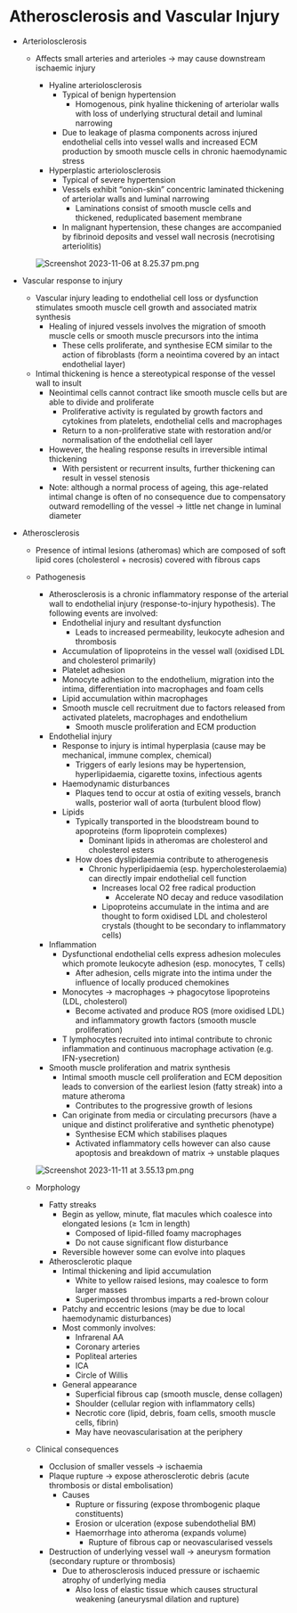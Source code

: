 # Atherosclerosis and Vascular Injury

- Arteriolosclerosis
    - Affects small arteries and arterioles → may cause downstream ischaemic injury
        - Hyaline arteriolosclerosis
            - Typical of benign hypertension
                - Homogenous, pink hyaline thickening of arteriolar walls with loss of underlying structural detail and luminal narrowing
            - Due to leakage of plasma components across injured endothelial cells into vessel walls and increased ECM production by smooth muscle cells in chronic haemodynamic stress
        - Hyperplastic arteriolosclerosis
            - Typical of severe hypertension
            - Vessels exhibit “onion-skin” concentric laminated thickening of arteriolar walls and luminal narrowing
                - Laminations consist of smooth muscle cells and thickened, reduplicated basement membrane
            - In malignant hypertension, these changes are accompanied by fibrinoid deposits and vessel wall necrosis (necrotising arteriolitis)
        
        ![Screenshot 2023-11-06 at 8.25.37 pm.png](Atherosclerosis%20and%20Vascular%20Injury%201300acf2446a81ef8cd8fb5c29c8826a/Screenshot_2023-11-06_at_8.25.37_pm.png)
        
- Vascular response to injury
    - Vascular injury leading to endothelial cell loss or dysfunction stimulates smooth muscle cell growth and associated matrix synthesis
        - Healing of injured vessels involves the migration of smooth muscle cells or smooth muscle precursors into the intima
            - These cells proliferate, and synthesise ECM similar to the action of fibroblasts (form a neointima covered by an intact endothelial layer)
    - Intimal thickening is hence a stereotypical response of the vessel wall to insult
        - Neointimal cells cannot contract like smooth muscle cells but are able to divide and proliferate
            - Proliferative activity is regulated by growth factors and cytokines from platelets, endothelial cells and macrophages
            - Return to a non-proliferative state with restoration and/or normalisation of the endothelial cell layer
        - However, the healing response results in irreversible intimal thickening
            - With persistent or recurrent insults, further thickening can result in vessel stenosis
        - Note: although a normal process of ageing, this age-related intimal change is often of no consequence due to compensatory outward remodelling of the vessel → little net change in luminal diameter
- Atherosclerosis
    - Presence of intimal lesions (atheromas) which are composed of soft lipid cores (cholesterol + necrosis) covered with fibrous caps
    - Pathogenesis
        - Atherosclerosis is a chronic inflammatory response of the arterial wall to endothelial injury (response-to-injury hypothesis). The following events are involved:
            - Endothelial injury and resultant dysfunction
                - Leads to increased permeability, leukocyte adhesion and thrombosis
            - Accumulation of lipoproteins in the vessel wall (oxidised LDL and cholesterol primarily)
            - Platelet adhesion
            - Monocyte adhesion to the endothelium, migration into the intima, differentiation into macrophages and foam cells
            - Lipid accumulation within macrophages
            - Smooth muscle cell recruitment due to factors released from activated platelets, macrophages and endothelium
                - Smooth muscle proliferation and ECM production
        - Endothelial injury
            - Response to injury is intimal hyperplasia (cause may be mechanical, immune complex, chemical)
                - Triggers of early lesions may be hypertension, hyperlipidaemia, cigarette toxins, infectious agents
            - Haemodynamic disturbances
                - Plaques tend to occur at ostia of exiting vessels, branch walls, posterior wall of aorta (turbulent blood flow)
            - Lipids
                - Typically transported in the bloodstream bound to apoproteins (form lipoprotein complexes)
                    - Dominant lipids in atheromas are cholesterol and cholesterol esters
                - How does dyslipidaemia contribute to atherogenesis
                    - Chronic hyperlipidaemia (esp. hypercholesterolaemia) can directly impair endothelial cell function
                        - Increases local O2 free radical production
                            - Accelerate NO decay and reduce vasodilation
                        - Lipoproteins accumulate in the intima and are thought to form oxidised LDL and cholesterol crystals (thought to be secondary to inflammatory cells)
        - Inflammation
            - Dysfunctional endothelial cells express adhesion molecules which promote leukocyte adhesion (esp. monocytes, T cells)
                - After adhesion, cells migrate into the intima under the influence of locally produced chemokines
            - Monocytes → macrophages → phagocytose lipoproteins (LDL, cholesterol)
                - Become activated and produce ROS (more oxidised LDL) and inflammatory growth factors (smooth muscle proliferation)
            - T lymphocytes recruited into intimal contribute to chronic inflammation and continuous macrophage activation (e.g. IFN-ysecretion)
        - Smooth muscle proliferation and matrix synthesis
            - Intimal smooth muscle cell proliferation and ECM deposition leads to conversion of the earliest lesion (fatty streak) into a mature atheroma
                - Contributes to the progressive growth of lesions
            - Can originate from media or circulating precursors (have a unique and distinct proliferative and synthetic phenotype)
                - Synthesise ECM which stabilises plaques
                - Activated inflammatory cells however can also cause apoptosis and breakdown of matrix → unstable plaques
        
        ![Screenshot 2023-11-11 at 3.55.13 pm.png](Atherosclerosis%20and%20Vascular%20Injury%201300acf2446a81ef8cd8fb5c29c8826a/Screenshot_2023-11-11_at_3.55.13_pm.png)
        
    - Morphology
        - Fatty streaks
            - Begin as yellow, minute, flat macules which coalesce into elongated lesions (≥ 1cm in length)
                - Composed of lipid-filled foamy macrophages
                - Do not cause significant flow disturbance
            - Reversible however some can evolve into plaques
        - Atherosclerotic plaque
            - Intimal thickening and lipid accumulation
                - White to yellow raised lesions, may coalesce to form larger masses
                - Superimposed thrombus imparts a red-brown colour
            - Patchy and eccentric lesions (may be due to local haemodynamic disturbances)
            - Most commonly involves:
                - Infrarenal AA
                - Coronary arteries
                - Popliteal arteries
                - ICA
                - Circle of Willis
            - General appearance
                - Superficial fibrous cap (smooth muscle, dense collagen)
                - Shoulder (cellular region with inflammatory cells)
                - Necrotic core (lipid, debris, foam cells, smooth muscle cells, fibrin)
                - May have neovascularisation at the periphery
    - Clinical consequences
        - Occlusion of smaller vessels → ischaemia
        - Plaque rupture → expose atherosclerotic debris (acute thrombosis or distal embolisation)
            - Causes
                - Rupture or fissuring (expose thrombogenic plaque constituents)
                - Erosion or ulceration (expose subendothelial BM)
                - Haemorrhage into atheroma (expands volume)
                    - Rupture of fibrous cap or neovascularised vessels
        - Destruction of underlying vessel wall → aneurysm formation (secondary rupture or thrombosis)
            - Due to atherosclerosis induced pressure or ischaemic atrophy of underlying media
                - Also loss of elastic tissue which causes structural weakening (aneurysmal dilation and rupture)
